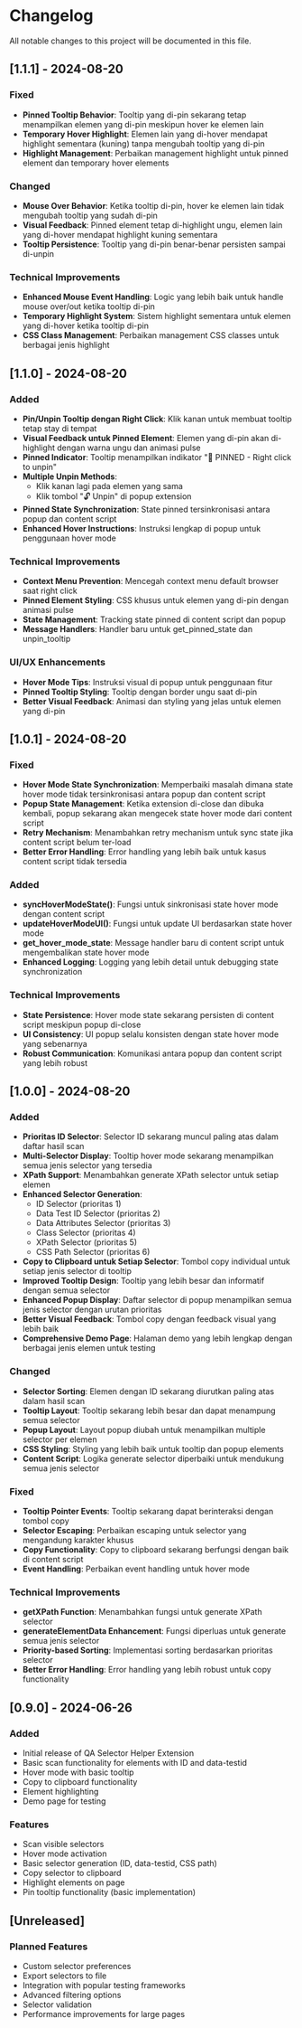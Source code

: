 # Changelog

All notable changes to this project will be documented in this file.

## [1.1.1] - 2024-08-20

### Fixed
- **Pinned Tooltip Behavior**: Tooltip yang di-pin sekarang tetap menampilkan elemen yang di-pin meskipun hover ke elemen lain
- **Temporary Hover Highlight**: Elemen lain yang di-hover mendapat highlight sementara (kuning) tanpa mengubah tooltip yang di-pin
- **Highlight Management**: Perbaikan management highlight untuk pinned element dan temporary hover elements

### Changed
- **Mouse Over Behavior**: Ketika tooltip di-pin, hover ke elemen lain tidak mengubah tooltip yang sudah di-pin
- **Visual Feedback**: Pinned element tetap di-highlight ungu, elemen lain yang di-hover mendapat highlight kuning sementara
- **Tooltip Persistence**: Tooltip yang di-pin benar-benar persisten sampai di-unpin

### Technical Improvements
- **Enhanced Mouse Event Handling**: Logic yang lebih baik untuk handle mouse over/out ketika tooltip di-pin
- **Temporary Highlight System**: Sistem highlight sementara untuk elemen yang di-hover ketika tooltip di-pin
- **CSS Class Management**: Perbaikan management CSS classes untuk berbagai jenis highlight

## [1.1.0] - 2024-08-20

### Added
- **Pin/Unpin Tooltip dengan Right Click**: Klik kanan untuk membuat tooltip tetap stay di tempat
- **Visual Feedback untuk Pinned Element**: Elemen yang di-pin akan di-highlight dengan warna ungu dan animasi pulse
- **Pinned Indicator**: Tooltip menampilkan indikator "📌 PINNED - Right click to unpin"
- **Multiple Unpin Methods**: 
  - Klik kanan lagi pada elemen yang sama
  - Klik tombol "🔓 Unpin" di popup extension
- **Pinned State Synchronization**: State pinned tersinkronisasi antara popup dan content script
- **Enhanced Hover Instructions**: Instruksi lengkap di popup untuk penggunaan hover mode

### Technical Improvements
- **Context Menu Prevention**: Mencegah context menu default browser saat right click
- **Pinned Element Styling**: CSS khusus untuk elemen yang di-pin dengan animasi pulse
- **State Management**: Tracking state pinned di content script dan popup
- **Message Handlers**: Handler baru untuk get_pinned_state dan unpin_tooltip

### UI/UX Enhancements
- **Hover Mode Tips**: Instruksi visual di popup untuk penggunaan fitur
- **Pinned Tooltip Styling**: Tooltip dengan border ungu saat di-pin
- **Better Visual Feedback**: Animasi dan styling yang jelas untuk elemen yang di-pin

## [1.0.1] - 2024-08-20

### Fixed
- **Hover Mode State Synchronization**: Memperbaiki masalah dimana state hover mode tidak tersinkronisasi antara popup dan content script
- **Popup State Management**: Ketika extension di-close dan dibuka kembali, popup sekarang akan mengecek state hover mode dari content script
- **Retry Mechanism**: Menambahkan retry mechanism untuk sync state jika content script belum ter-load
- **Better Error Handling**: Error handling yang lebih baik untuk kasus content script tidak tersedia

### Added
- **syncHoverModeState()**: Fungsi untuk sinkronisasi state hover mode dengan content script
- **updateHoverModeUI()**: Fungsi untuk update UI berdasarkan state hover mode
- **get_hover_mode_state**: Message handler baru di content script untuk mengembalikan state hover mode
- **Enhanced Logging**: Logging yang lebih detail untuk debugging state synchronization

### Technical Improvements
- **State Persistence**: Hover mode state sekarang persisten di content script meskipun popup di-close
- **UI Consistency**: UI popup selalu konsisten dengan state hover mode yang sebenarnya
- **Robust Communication**: Komunikasi antara popup dan content script yang lebih robust

## [1.0.0] - 2024-08-20

### Added
- **Prioritas ID Selector**: Selector ID sekarang muncul paling atas dalam daftar hasil scan
- **Multi-Selector Display**: Tooltip hover mode sekarang menampilkan semua jenis selector yang tersedia
- **XPath Support**: Menambahkan generate XPath selector untuk setiap elemen
- **Enhanced Selector Generation**: 
  - ID Selector (prioritas 1)
  - Data Test ID Selector (prioritas 2)
  - Data Attributes Selector (prioritas 3)
  - Class Selector (prioritas 4)
  - XPath Selector (prioritas 5)
  - CSS Path Selector (prioritas 6)
- **Copy to Clipboard untuk Setiap Selector**: Tombol copy individual untuk setiap jenis selector di tooltip
- **Improved Tooltip Design**: Tooltip yang lebih besar dan informatif dengan semua selector
- **Enhanced Popup Display**: Daftar selector di popup menampilkan semua jenis selector dengan urutan prioritas
- **Better Visual Feedback**: Tombol copy dengan feedback visual yang lebih baik
- **Comprehensive Demo Page**: Halaman demo yang lebih lengkap dengan berbagai jenis elemen untuk testing

### Changed
- **Selector Sorting**: Elemen dengan ID sekarang diurutkan paling atas dalam hasil scan
- **Tooltip Layout**: Tooltip sekarang lebih besar dan dapat menampung semua selector
- **Popup Layout**: Layout popup diubah untuk menampilkan multiple selector per elemen
- **CSS Styling**: Styling yang lebih baik untuk tooltip dan popup elements
- **Content Script**: Logika generate selector diperbaiki untuk mendukung semua jenis selector

### Fixed
- **Tooltip Pointer Events**: Tooltip sekarang dapat berinteraksi dengan tombol copy
- **Selector Escaping**: Perbaikan escaping untuk selector yang mengandung karakter khusus
- **Copy Functionality**: Copy to clipboard sekarang berfungsi dengan baik di content script
- **Event Handling**: Perbaikan event handling untuk hover mode

### Technical Improvements
- **getXPath Function**: Menambahkan fungsi untuk generate XPath selector
- **generateElementData Enhancement**: Fungsi diperluas untuk generate semua jenis selector
- **Priority-based Sorting**: Implementasi sorting berdasarkan prioritas selector
- **Better Error Handling**: Error handling yang lebih robust untuk copy functionality

## [0.9.0] - 2024-06-26

### Added
- Initial release of QA Selector Helper Extension
- Basic scan functionality for elements with ID and data-testid
- Hover mode with basic tooltip
- Copy to clipboard functionality
- Element highlighting
- Demo page for testing

### Features
- Scan visible selectors
- Hover mode activation
- Basic selector generation (ID, data-testid, CSS path)
- Copy selector to clipboard
- Highlight elements on page
- Pin tooltip functionality (basic implementation)

## [Unreleased]

### Planned Features
- Custom selector preferences
- Export selectors to file
- Integration with popular testing frameworks
- Advanced filtering options
- Selector validation
- Performance improvements for large pages
